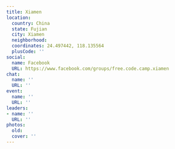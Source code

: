 ```yaml
---
title: Xiamen
location:
  country: China
  state: Fujian
  city: Xiamen
  neighborhood: 
  coordinates: 24.497442, 118.135564
  plusCode: ''
social:
  name: Facebook
  URL: https://www.facebook.com/groups/free.code.camp.xiamen
chat:
  name: ''
  URL: ''
event:
  name: ''
  URL: ''
leaders:
- name: ''
  URL: ''
photos:
  old: 
  cover: ''
---
```

